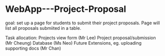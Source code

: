 # WebApp---Project-Proposal
goal: set up a page for students to submit their project proposals. Page will list all proposals submiited in a table.

Task allocation:
Projects view form (Mr Lee) 
Project proposal/submission (Mr Cheung)
Database (Ms Neo)
Future Extensions, eg. uploading supporting docs (Mr Chan)
